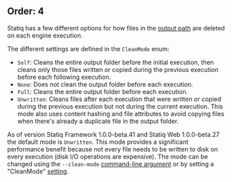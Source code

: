 Order: 4
---
Statiq has a few different options for how files in the [output path](xref:files-and-paths#output-path) are deleted on each engine execution.

The different settings are defined in the `CleanMode` enum:

- `Self`: Cleans the entire output folder before the initial execution, then cleans only those files written or copied during the previous execution before each following execution.
- `None`: Does not clean the output folder before each execution.
- `Full`: Cleans the entire output folder before each execution.
- `Unwritten`: Cleans files after each execution that were written or copied during the previous execution but not during the current execution. This mode also uses content hashing and file attributes to avoid copying files when there's already a duplicate file in the output folder.

As of version Statiq Framework 1.0.0-beta.41 and Statiq Web 1.0.0-beta.27 the default mode is `Unwritten`. This mode provides a significant performance benefit because not every file needs to be written to disk on every execution (disk I/O operations are expensive). The mode can be changed using the `--clean-mode` [command-line argument](xref:command-line-interface) or by setting a "CleanMode" [setting](xref:settings).